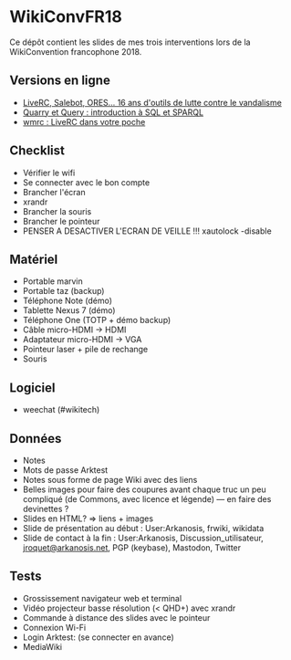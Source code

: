# WikiConvFR18

Ce dépôt contient les slides de mes trois interventions lors de la WikiConvention francophone 2018.

## Versions en ligne

* [LiveRC, Salebot, ORES… 16 ans d'outils de lutte contre le vandalisme](https://arkanosis.fr/wikipedia/WikiConvFR18/LiveRC,%20Salebot,%20ORES%e2%80%a6%20:%2016%20ans%20d'outils%20de%20lutte%20contre%20le%20vandalisme/Slides.html)
* [Quarry et Query : introduction à SQL et SPARQL](https://arkanosis.fr/wikipedia/WikiConvFR18/Quarry%20et%20Query%20:%20introduction%20%c3%a0%20SQL%20et%20SPARQL/Slides.html)
* [wmrc : LiveRC dans votre poche](https://arkanosis.fr/wikipedia/WikiConvFR18/wmrc%20:%20LiveRC%20dans%20votre%20poche/Slides.html)

## Checklist
- Vérifier le wifi
- Se connecter avec le bon compte
- Brancher l'écran
- xrandr
- Brancher la souris
- Brancher le pointeur
- PENSER A DESACTIVER L'ECRAN DE VEILLE !!! xautolock -disable

## Matériel
* Portable marvin
* Portable taz (backup)
* Téléphone Note (démo)
* Tablette Nexus 7 (démo)
* Téléphone One (TOTP + démo backup)
* Câble micro-HDMI → HDMI
* Adaptateur micro-HDMI → VGA
* Pointeur laser + pile de rechange
* Souris

## Logiciel
* weechat (#wikitech)

## Données
* Notes
* Mots de passe Arktest
* Notes sous forme de page Wiki avec des liens
* Belles images pour faire des coupures avant chaque truc un peu compliqué (de Commons, avec licence et légende) — en faire des devinettes ?
* Slides en HTML? ⇒ liens + images
* Slide de présentation au début : User:Arkanosis, frwiki, wikidata
* Slide de contact à la fin : User:Arkanosis, Discussion_utilisateur, jroquet@arkanosis.net, PGP (keybase), Mastodon, Twitter

## Tests
* Grossissement navigateur web et terminal
* Vidéo projecteur basse résolution (< QHD+) avec xrandr
* Commande à distance des slides avec le pointeur
* Connexion Wi-Fi
* Login Arktest: (se connecter en avance)
 * MediaWiki
